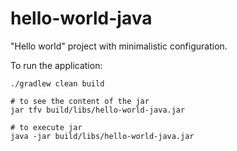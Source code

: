 # hello-world-java

"Hello world" project with minimalistic configuration.

To run the application:
```shell
./gradlew clean build

# to see the content of the jar
jar tfv build/libs/hello-world-java.jar 

# to execute jar
java -jar build/libs/hello-world-java.jar
```
